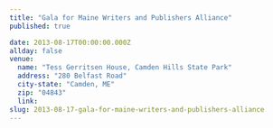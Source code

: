 ```yaml
---
title: "Gala for Maine Writers and Publishers Alliance"
published: true

date: 2013-08-17T00:00:00.000Z
allday: false
venue: 
  name: "Tess Gerritsen House, Camden Hills State Park"
  address: "280 Belfast Road"
  city-state: "Camden, ME"
  zip: "04843"
  link:
slug: 2013-08-17-gala-for-maine-writers-and-publishers-alliance
---
```


